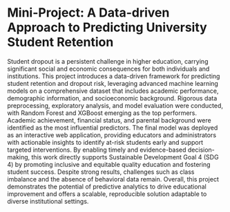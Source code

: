 # Mini-Project: A Data-driven Approach to Predicting University Student Retention

Student dropout is a persistent challenge in higher education, carrying significant social and economic consequences for both individuals and institutions. This project introduces a data-driven framework for predicting student retention and dropout risk, leveraging advanced machine learning models on a comprehensive dataset that includes academic performance, demographic information, and socioeconomic background. Rigorous data preprocessing, exploratory analysis, and model evaluation were conducted, with Random Forest and XGBoost emerging as the top performers. Academic achievement, financial status, and parental background were identified as the most influential predictors. The final model was deployed as an interactive web application, providing educators and administrators with actionable insights to identify at-risk students early and support targeted interventions. By enabling timely and evidence-based decision-making, this work directly supports Sustainable Development Goal 4 (SDG 4) by promoting inclusive and equitable quality education and fostering student success. Despite strong results, challenges such as class imbalance and the absence of behavioral data remain. Overall, this project demonstrates the potential of predictive analytics to drive educational improvement and offers a scalable, reproducible solution adaptable to diverse institutional settings.
